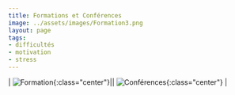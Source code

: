 ```yaml
---
title: Formations et Conférences
image: ../assets/images/Formation3.png
layout: page
tags:
- difficultés
- motivation
- stress
---
```


| ![Formation](../assets/images/Visuel_formations.png){:class="center"}|| ![Conférences](../assets/images/Visuel_conf.png){:class="center"} |



